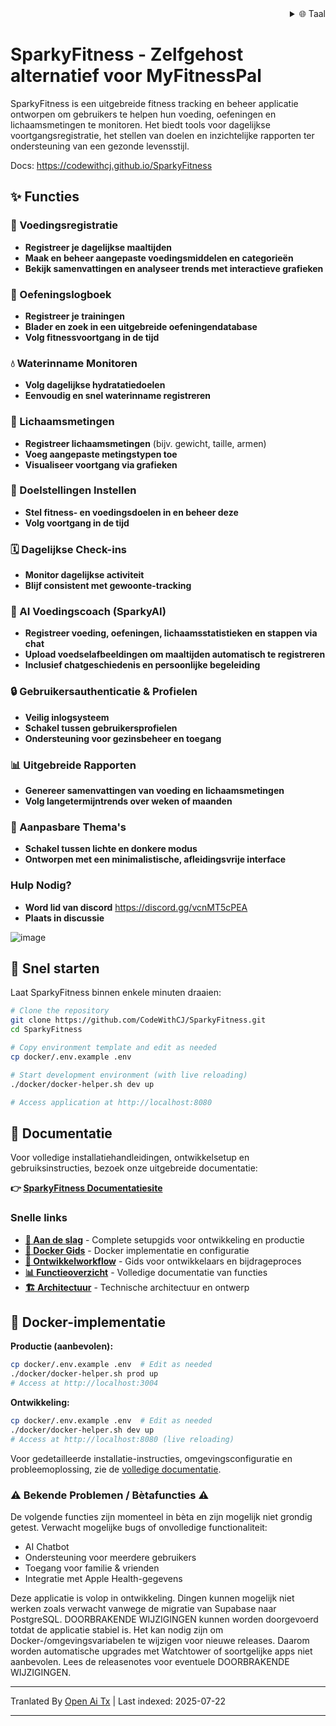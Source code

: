 <div align="right">
  <details>
    <summary >🌐 Taal</summary>
    <div>
      <div align="right">
        <p><a href="https://openaitx.github.io/view.html?user=CodeWithCJ&project=SparkyFitness&lang=en">Engels</a></p>
        <p><a href="https://openaitx.github.io/view.html?user=CodeWithCJ&project=SparkyFitness&lang=zh-CN">简体中文</a></p>
        <p><a href="https://openaitx.github.io/view.html?user=CodeWithCJ&project=SparkyFitness&lang=zh-TW">繁體中文</a></p>
        <p><a href="https://openaitx.github.io/view.html?user=CodeWithCJ&project=SparkyFitness&lang=ja">日本語</a></p>
        <p><a href="https://openaitx.github.io/view.html?user=CodeWithCJ&project=SparkyFitness&lang=ko">한국어</a></p>
        <p><a href="https://openaitx.github.io/view.html?user=CodeWithCJ&project=SparkyFitness&lang=hi">हिन्दी</a></p>
        <p><a href="https://openaitx.github.io/view.html?user=CodeWithCJ&project=SparkyFitness&lang=th">ไทย</a></p>
        <p><a href="https://openaitx.github.io/view.html?user=CodeWithCJ&project=SparkyFitness&lang=fr">Frans</a></p>
        <p><a href="https://openaitx.github.io/view.html?user=CodeWithCJ&project=SparkyFitness&lang=de">Duits</a></p>
        <p><a href="https://openaitx.github.io/view.html?user=CodeWithCJ&project=SparkyFitness&lang=es">Spaans</a></p>
        <p><a href="https://openaitx.github.io/view.html?user=CodeWithCJ&project=SparkyFitness&lang=it">Italiaans</a></p>
        <p><a href="https://openaitx.github.io/view.html?user=CodeWithCJ&project=SparkyFitness&lang=ru">Russisch</a></p>
        <p><a href="https://openaitx.github.io/view.html?user=CodeWithCJ&project=SparkyFitness&lang=pt">Portugees</a></p>
        <p><a href="https://openaitx.github.io/view.html?user=CodeWithCJ&project=SparkyFitness&lang=nl">Nederlands</a></p>
        <p><a href="https://openaitx.github.io/view.html?user=CodeWithCJ&project=SparkyFitness&lang=pl">Pools</a></p>
        <p><a href="https://openaitx.github.io/view.html?user=CodeWithCJ&project=SparkyFitness&lang=ar">العربية</a></p>
        <p><a href="https://openaitx.github.io/view.html?user=CodeWithCJ&project=SparkyFitness&lang=fa">فارسی</a></p>
        <p><a href="https://openaitx.github.io/view.html?user=CodeWithCJ&project=SparkyFitness&lang=tr">Turks</a></p>
        <p><a href="https://openaitx.github.io/view.html?user=CodeWithCJ&project=SparkyFitness&lang=vi">Vietnamees</a></p>
        <p><a href="https://openaitx.github.io/view.html?user=CodeWithCJ&project=SparkyFitness&lang=id">Bahasa Indonesia</a></p>
      </div>
    </div>
  </details>
</div>

# SparkyFitness - Zelfgehost alternatief voor MyFitnessPal

SparkyFitness is een uitgebreide fitness tracking en beheer applicatie ontworpen om gebruikers te helpen hun voeding, oefeningen en lichaamsmetingen te monitoren. Het biedt tools voor dagelijkse voortgangsregistratie, het stellen van doelen en inzichtelijke rapporten ter ondersteuning van een gezonde levensstijl.

Docs: https://codewithcj.github.io/SparkyFitness

## ✨ Functies

### 🍎 Voedingsregistratie

* **Registreer je dagelijkse maaltijden**
* **Maak en beheer aangepaste voedingsmiddelen en categorieën**
* **Bekijk samenvattingen en analyseer trends met interactieve grafieken**

### 💪 Oefeningslogboek

* **Registreer je trainingen**
* **Blader en zoek in een uitgebreide oefeningendatabase**
* **Volg fitnessvoortgang in de tijd**

### 💧 Waterinname Monitoren

* **Volg dagelijkse hydratatiedoelen**
* **Eenvoudig en snel waterinname registreren**

### 📏 Lichaamsmetingen

* **Registreer lichaamsmetingen** (bijv. gewicht, taille, armen)
* **Voeg aangepaste metingstypen toe**
* **Visualiseer voortgang via grafieken**

### 🎯 Doelstellingen Instellen

* **Stel fitness- en voedingsdoelen in en beheer deze**
* **Volg voortgang in de tijd**

### 🗓️ Dagelijkse Check-ins

* **Monitor dagelijkse activiteit**
* **Blijf consistent met gewoonte-tracking**

### 🤖 AI Voedingscoach (SparkyAI)

* **Registreer voeding, oefeningen, lichaamsstatistieken en stappen via chat**
* **Upload voedselafbeeldingen om maaltijden automatisch te registreren**
* **Inclusief chatgeschiedenis en persoonlijke begeleiding**

### 🔒 Gebruikersauthenticatie & Profielen

* **Veilig inlogsysteem**
* **Schakel tussen gebruikersprofielen**
* **Ondersteuning voor gezinsbeheer en toegang**

### 📊 Uitgebreide Rapporten

* **Genereer samenvattingen van voeding en lichaamsmetingen**
* **Volg langetermijntrends over weken of maanden**

### 🎨 Aanpasbare Thema's

* **Schakel tussen lichte en donkere modus**
* **Ontworpen met een minimalistische, afleidingsvrije interface**

### Hulp Nodig?
* **Word lid van discord**
  https://discord.gg/vcnMT5cPEA
* **Plaats in discussie**

</translate-content>

![image](https://github.com/user-attachments/assets/ccc7f34e-a663-405f-a4d4-a9888c3197bc)

## 🚀 Snel starten

Laat SparkyFitness binnen enkele minuten draaien:

```bash
# Clone the repository
git clone https://github.com/CodeWithCJ/SparkyFitness.git
cd SparkyFitness

# Copy environment template and edit as needed
cp docker/.env.example .env

# Start development environment (with live reloading)
./docker/docker-helper.sh dev up

# Access application at http://localhost:8080
```
## 📖 Documentatie

Voor volledige installatiehandleidingen, ontwikkelsetup en gebruiksinstructies, bezoek onze uitgebreide documentatie:

**👉 [SparkyFitness Documentatiesite](https://codewithcj.github.io/SparkyFitness)**

### Snelle links

- **[🚀 Aan de slag](https://codewithcj.github.io/SparkyFitness/developer/getting-started)** - Complete setupgids voor ontwikkeling en productie
- **[🐳 Docker Gids](https://codewithcj.github.io/SparkyFitness/developer/docker)** - Docker implementatie en configuratie
- **[🔧 Ontwikkelworkflow](https://codewithcj.github.io/SparkyFitness/developer/workflow)** - Gids voor ontwikkelaars en bijdrageproces  
- **[📊 Functieoverzicht](https://codewithcj.github.io/SparkyFitness/features/)** - Volledige documentatie van functies
- **[🏗️ Architectuur](https://codewithcj.github.io/SparkyFitness/app-overview)** - Technische architectuur en ontwerp

## 🐳 Docker-implementatie

**Productie (aanbevolen):**

```bash
cp docker/.env.example .env  # Edit as needed
./docker/docker-helper.sh prod up
# Access at http://localhost:3004
```
**Ontwikkeling:**

```bash
cp docker/.env.example .env  # Edit as needed  
./docker/docker-helper.sh dev up
# Access at http://localhost:8080 (live reloading)
```
Voor gedetailleerde installatie-instructies, omgevingsconfiguratie en probleemoplossing, zie de [volledige documentatie](https://codewithcj.github.io/SparkyFitness/developer/getting-started).

### ⚠️ Bekende Problemen / Bètafuncties ⚠️

De volgende functies zijn momenteel in bèta en zijn mogelijk niet grondig getest. Verwacht mogelijke bugs of onvolledige functionaliteit:

*   AI Chatbot
*   Ondersteuning voor meerdere gebruikers
*   Toegang voor familie & vrienden
*   Integratie met Apple Health-gegevens

Deze applicatie is volop in ontwikkeling. Dingen kunnen mogelijk niet werken zoals verwacht vanwege de migratie van Supabase naar PostgreSQL. DOORBRAKENDE WIJZIGINGEN kunnen worden doorgevoerd totdat de applicatie stabiel is.
Het kan nodig zijn om Docker-/omgevingsvariabelen te wijzigen voor nieuwe releases. Daarom worden automatische upgrades met Watchtower of soortgelijke apps niet aanbevolen. Lees de releasenotes voor eventuele DOORBRAKENDE WIJZIGINGEN.





---

Tranlated By [Open Ai Tx](https://github.com/OpenAiTx/OpenAiTx) | Last indexed: 2025-07-22

---